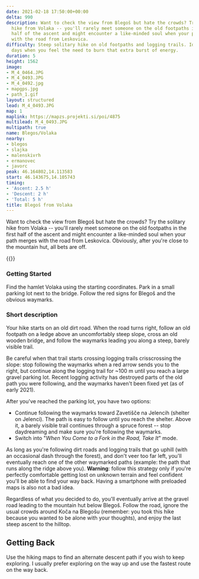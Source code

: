 ```yaml
---
date: 2021-02-18 17:50:00+00:00
delta: 990
description: Want to check the view from Blegoš but hate the crowds? Try the solitary
  hike from Volaka -- you'll rarely meet someone on the old footpaths in the first
  half of the ascent and might encounter a like-minded soul when your path merges
  with the road from Leskovica.
difficulty: Steep solitary hike on old footpaths and logging trails. Ideal for the
  days when you feel the need to burn that extra burst of energy.
duration: 5
height: 1562
image:
- M_4_0464.JPG
- M_4_0493.JPG
- M_4_0492.jpg
- mapgps.jpg
- path_1.gif
layout: structured
lead: M_4_0493.JPG
map: 1
maplink: https://mapzs.projekti.si/poi/4875
multilead: M_4_0493.JPG
multipath: true
name: Blegos/Volaka
nearby:
- blegos
- slajka
- malenskivrh
- ermanovec
- javorc
peak: 46.164802,14.113583
start: 46.143675,14.105743
timing:
- 'Ascent: 2.5 h'
- 'Descent: 2 h'
- 'Total: 5 h'
title: Blegoš from Volaka
---
```

Want to check the view from Blegoš but hate the crowds? Try the solitary hike from Volaka -- you'll rarely meet someone on the old footpaths in the first half of the ascent and might encounter a like-minded soul when your path merges with the road from Leskovica. Obviously, after you're close to the mountain hut, all bets are off.

{{<hike-details title="Facts First">}}

### Getting Started

Find the hamlet Volaka using the starting coordinates. Park in a small parking lot next to the bridge. Follow the red signs for Blegoš and the obvious waymarks.

### Short description

Your hike starts on an old dirt road. When the road turns right, follow an old footpath on a ledge above an uncomfortably steep slope, cross an old wooden bridge, and follow the waymarks leading you along a steep, barely visible trail.

Be careful when that trail starts crossing logging trails crisscrossing the slope: stop following the waymarks when a red arrow sends you to the right, but continue along the logging trail for ~100 m until you reach a large gravel parking lot. Recent logging activity has destroyed parts of the old path you were following, and the waymarks haven't been fixed yet (as of early 2021).

After you've reached the parking lot, you have two options:

* Continue following the waymarks toward Zavetišče na Jelencih (shelter on Jelenci). The path is easy to follow until you reach the shelter. Above it, a barely visible trail continues through a spruce forest -- stop daydreaming and make sure you're following the waymarks.
* Switch into "*When You Come to a Fork in the Road, Take It*" mode. 

As long as you're following dirt roads and logging trails that go uphill (with an occasional dash through the forest), and don't veer too far left, you'll eventually reach one of the other waymarked paths (example: the path that runs along the ridge above you). **Warning**: follow this strategy only if you're perfectly comfortable getting lost on unknown terrain and feel confident you'll be able to find your way back. Having a smartphone with preloaded maps is also not a bad idea.

Regardless of what you decided to do, you'll eventually arrive at the gravel road leading to the mountain hut below Blegoš. Follow the road, ignore the usual crowds around Koča na Blegošu (remember: you took this hike because you wanted to be alone with your thoughts), and enjoy the last steep ascent to the hilltop.

## Getting Back

Use the hiking maps to find an alternate descent path if you wish to keep exploring. I usually prefer exploring on the way up and use the fastest route on the way back.